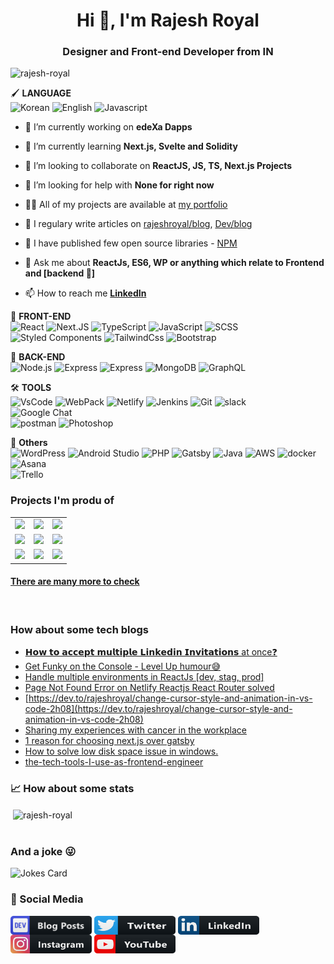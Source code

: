 <h1 align="center">Hi 👋, I'm Rajesh Royal</h1>
<h3 align="center" align-items="center">Designer and Front-end Developer from IN</h3>

<p align="left"> <img src="https://komarev.com/ghpvc/?username=rajesh-royal" alt="rajesh-royal" /> </p>

🖌 **LANGUAGE** <br />
![Korean](https://img.shields.io/badge/-Hindi-orange)
![English](https://img.shields.io/badge/English-blue)
![Javascript](https://img.shields.io/badge/JavaScript-black?logo=Javascript)

- 🔭 I’m currently working on **edeXa Dapps**

- 🌱 I’m currently learning **Next.js, Svelte and Solidity**

- 👯 I’m looking to collaborate on **ReactJS, JS, TS, Next.js Projects**

- 🤝 I’m looking for help with **None for right now**

- 👨‍💻 All of my projects are available at [my portfolio](https://rajeshroyal.com)

- 📝 I regulary write articles on [rajeshroyal/blog](https://rajeshroyal.com/blog), [Dev/blog](https://dev.to/rajeshroyal)
 
- 📢 I have published few open source libraries - [NPM](https://www.npmjs.com/~rajesh896)

- 💬 Ask me about **ReactJs, ES6, WP or anything which relate to Frontend and [backend 🙂]**

- 📫 How to reach me **[LinkedIn](https://www.linkedin.com/in/rajesh-royal)**

🌱 **FRONT-END** <br />
![React](https://img.shields.io/badge/React-black?logo=react)
![Next.JS](https://img.shields.io/badge/Next.JS-black?logo=Next.JS)
![TypeScript](https://img.shields.io/badge/TypeScript-black?logo=typescript)
![JavaScript](https://img.shields.io/badge/ES6,%20HTML5,%20CSS3-black?logo=javascript)
![SCSS](https://img.shields.io/badge/SCSS-black?logo=sass)
![Styled Components](https://img.shields.io/badge/Styled%20Components-black?logo=styled-components)
![TailwindCss](https://img.shields.io/badge/Tailwind-black?logo=Tailwindcss)
![Bootstrap](https://img.shields.io/badge/Bootstrap-black?logo=Bootstrap)

🌱 **BACK-END** <br />
![Node.js](https://img.shields.io/badge/Node.js-black?logo=node.js)
![Express](https://img.shields.io/badge/Express-black?logo=express)
![Express](https://img.shields.io/badge/Nest.js-black?logo=nestjs)
![MongoDB](https://img.shields.io/badge/MongoDB-black?logo=mongodb)
![GraphQL](https://img.shields.io/badge/GraphQL-black?logo=graphql)

🛠 **TOOLS** <br />
![VsCode](https://img.shields.io/badge/VSCode-black?logo=visual-studio-code)
![WebPack](https://img.shields.io/badge/Webpack-black?logo=webpack)
![Netlify](https://img.shields.io/badge/Netlify-black?logo=netlify)
![Jenkins](https://img.shields.io/badge/Jenkins-black?logo=jenkins) 
![Git](https://img.shields.io/badge/Git-black?logo=git) 
![slack](https://img.shields.io/badge/Slack-black?logo=slack)	
![Google Chat](https://img.shields.io/badge/GChat-black?logo=google-chat)	
![postman](https://img.shields.io/badge/Postman-black?logo=postman) 
![Photoshop](https://img.shields.io/badge/Photoshop-black?logo=adobe%20photoshop)


🧯 **Others** <br />
![WordPress](https://img.shields.io/badge/Wordpress-black?logo=wordpress)
![Android Studio](https://img.shields.io/badge/Android%20Studio-black?logo=android-studio)
![PHP](https://img.shields.io/badge/Gatsby-black?logo=gatsby)
![Gatsby](https://img.shields.io/badge/PHP-black?logo=php)
![Java](https://img.shields.io/badge/JAVA-black?logo=java)
![AWS](https://img.shields.io/badge/AWS-black?logo=Amazon-AWS)
![docker](https://img.shields.io/badge/Docker-black?logo=docker)
![Asana](https://img.shields.io/badge/Asana-black?logo=asana)	
![Trello](https://img.shields.io/badge/Trello-black?logo=trello)	

### Projects I'm produ of
<table>
  <tr>
    <td><a href="https://github.com/Rajesh-Royal/vthumb.js" target="_blank"><img src="https://user-images.githubusercontent.com/24524924/164651028-1a35b1a9-61eb-47d9-ad70-362060f8e5c7.gif" width=230></a></td>
    <td><a href="https://github.com/Rajesh-Royal/Broprint.js" target="_blank"><img src="https://user-images.githubusercontent.com/24524924/163906729-f34e193a-e202-43ae-ba4b-c460da6cc911.gif" width=230></a></td>
    <td><a href="https://github.com/Rajesh-Royal/netflix-frontend-clone" target="_blank"><img src="https://github.com/Rajesh-Royal/netflix-frontend-clone/raw/master/images/final%20screenshot%20readme%20preview.jpg" width=230 ></a></td>
  </tr>
  <tr>
    <td><a href="https://github.com/Rajesh-Royal/WYNK-Music-App-Clone" target="_blank"><img src="https://user-images.githubusercontent.com/24524924/169729910-1fef9c22-52a3-4586-8876-913e1a9c9c60.gif" width=230></a></td>
    <td><a href="https://github.com/Rajesh-Royal/Employee-Management-Dashboard" target="_blank"><img src="https://user-images.githubusercontent.com/24524924/173211713-7fd30316-6e16-451d-b6f0-61783bc2e8b3.png" width=230></a></td>
    <td><a href="https://github.com/Rajesh-Royal/video-chat-one-to-one-node-js" target="_blank"><img src="https://user-images.githubusercontent.com/24524924/110233509-67294f00-7f4a-11eb-9dc8-0c4e1424b860.png" width=230 ></a></td>
  </tr>
  <tr>
    <td><a href="https://github.com/Rajesh-Royal/josh-website-ui" target="_blank"><img src="https://screenshot-proxy.netlify.app/f_avif,w_336/https://d33wubrfki0l68.cloudfront.net/62bc498bd3f6e20009cc3889/screenshot_2022-06-29-12-47-04-0000.png" width=230></a></td>
    <td><a href="https://github.com/Rajesh-Royal/developer-portfolio-blog-ecommerce" target="_blank"><img src="https://github.com/Rajesh-Royal/developer-portfolio-blog-ecommerce/raw/develop/src/images/final%20screenshot%20readme%20preview.jpg" width=230></a></td>
    <td><a href="https://github.com/Rajesh-Royal/car-bidding-system-react" target="_blank"><img src="https://github.com/Rajesh-Royal/car-bidding-system-react/raw/develop/src/assets/images/CarBiddingProjectImage.png" width=230 ></a></td>
  </tr>
 </table>


 #### [There are many more to check](https://github.com/Rajesh-Royal?tab=repositories)
 &nbsp;

### How about some tech blogs
<!-- BLOG-POST-LIST:START -->
- [𝗛𝗼𝘄 𝘁𝗼 𝗮𝗰𝗰𝗲𝗽𝘁 𝗺𝘂𝗹𝘁𝗶𝗽𝗹𝗲 𝗟𝗶𝗻𝗸𝗲𝗱𝗶𝗻 𝗜𝗻𝘃𝗶𝘁𝗮𝘁𝗶𝗼𝗻𝘀 at once❓](https://dev.to/rajeshroyal/at-once-5c2m)
- [Get Funky on the Console - Level Up humour😅](https://dev.to/rajeshroyal/get-funky-on-the-console-level-up-humour-12a6)
- [Handle multiple environments in ReactJs [dev, stag, prod]](https://dev.to/rajeshroyal/handle-multiple-environments-in-reactjs-dev-stag-prod-1b9e)
- [Page Not Found Error on Netlify Reactjs React Router solved](https://dev.to/rajeshroyal/page-not-found-error-on-netlify-reactjs-react-router-solved-43oa)
- [https://dev.to/rajeshroyal/change-cursor-style-and-animation-in-vs-code-2h08](https://dev.to/rajeshroyal/change-cursor-style-and-animation-in-vs-code-2h08)
- [Sharing my experiences with cancer in the workplace](https://dev.to/rajeshroyal/sharing-my-experiences-with-cancer-in-the-workplace-7d)
- [1 reason for choosing next.js over gatsby](https://dev.to/rajeshroyal/1-reason-for-choosing-next-js-over-gatsby-ndd)
- [How to solve low disk space issue in windows.](https://dev.to/rajeshroyal/how-to-solve-low-disk-space-issue-in-windows-3c2g)
- [the-tech-tools-I-use-as-frontend-engineer](https://dev.to/rajeshroyal/the-tech-tools-i-use-as-frontend-engineer-1275)
<!-- BLOG-POST-LIST:END -->


### 📈 How about some stats
<div align="left">&nbsp;<img align="center" src="https://github-readme-stats.vercel.app/api?username=rajesh-royal&show_icons=true" alt="rajesh-royal" /></div>
<br/>

### And a joke 😜
![Jokes Card](https://readme-jokes.vercel.app/api?hideBorder)

### 📱 Social Media
<p align="left">
<a href="https://dev.to/rajeshroyal" target="blank"><img align="center" src="https://github.com/MikeCodesDotNET/ColoredBadges/blob/master/svg/blogs/devto.svg" alt="rajeshroyal" height="30" width="130" /></a>
<a href="https://twitter.com/raj_896" target="blank"><img align="center" src="https://github.com/MikeCodesDotNET/ColoredBadges/blob/master/svg/social/twitter.svg" alt="raj_896" height="30" width="130" /></a>
<a href="https://linkedin.com/in/rajesh-royal" target="blank"><img align="center" src="https://github.com/MikeCodesDotNET/ColoredBadges/blob/master/svg/social/linkedin.svg" alt="rajesh-royal" height="30" width="130" /></a>
<a href="https://instagram.com/rajesh.royal" target="blank"><img align="center" src="https://github.com/MikeCodesDotNET/ColoredBadges/blob/master/svg/social/instagram.svg" alt="rajesh.royal" height="30" width="130" /></a>
<a href="https://www.youtube.com/channel/UCBb97XjrfMYbUTh5bPzEn7g" target="blank"><img align="center" src="https://github.com/MikeCodesDotNET/ColoredBadges/blob/master/svg/streaming/youtube.svg" alt="ucp_2dqfxjvlamkwwsoidrqw" height="30" width="130" /></a>
</p>
